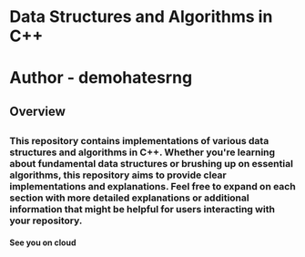 <h1>Data Structures and Algorithms in C++</h1>
<h1>Author - demohatesrng</h1>
<h2>Overview<h2>
<h3>This repository contains implementations of various data structures and algorithms in C++. Whether you're learning about fundamental data structures or brushing up on essential algorithms, this repository aims to provide clear implementations and explanations. Feel free to expand on each section with more detailed explanations or additional information that might be helpful for users interacting with your repository.</h3>
<h4>See you on cloud</h4>